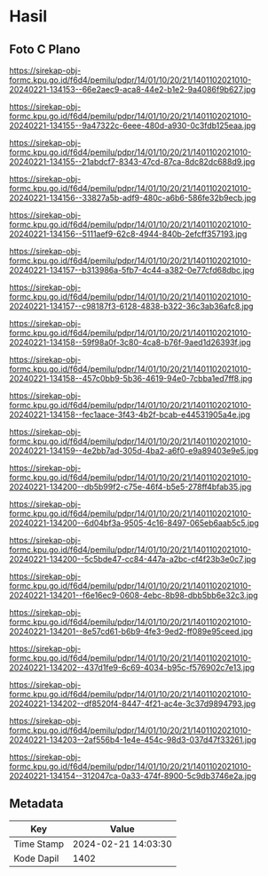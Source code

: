 # Hasil

## Foto C Plano

https://sirekap-obj-formc.kpu.go.id/f6d4/pemilu/pdpr/14/01/10/20/21/1401102021010-20240221-134153--66e2aec9-aca8-44e2-b1e2-9a4086f9b627.jpg

https://sirekap-obj-formc.kpu.go.id/f6d4/pemilu/pdpr/14/01/10/20/21/1401102021010-20240221-134155--9a47322c-6eee-480d-a930-0c3fdb125eaa.jpg

https://sirekap-obj-formc.kpu.go.id/f6d4/pemilu/pdpr/14/01/10/20/21/1401102021010-20240221-134155--21abdcf7-8343-47cd-87ca-8dc82dc688d9.jpg

https://sirekap-obj-formc.kpu.go.id/f6d4/pemilu/pdpr/14/01/10/20/21/1401102021010-20240221-134156--33827a5b-adf9-480c-a6b6-586fe32b9ecb.jpg

https://sirekap-obj-formc.kpu.go.id/f6d4/pemilu/pdpr/14/01/10/20/21/1401102021010-20240221-134156--5111aef9-62c8-4944-840b-2efcff357193.jpg

https://sirekap-obj-formc.kpu.go.id/f6d4/pemilu/pdpr/14/01/10/20/21/1401102021010-20240221-134157--b313986a-5fb7-4c44-a382-0e77cfd68dbc.jpg

https://sirekap-obj-formc.kpu.go.id/f6d4/pemilu/pdpr/14/01/10/20/21/1401102021010-20240221-134157--c98187f3-6128-4838-b322-36c3ab36afc8.jpg

https://sirekap-obj-formc.kpu.go.id/f6d4/pemilu/pdpr/14/01/10/20/21/1401102021010-20240221-134158--59f98a0f-3c80-4ca8-b76f-9aed1d26393f.jpg

https://sirekap-obj-formc.kpu.go.id/f6d4/pemilu/pdpr/14/01/10/20/21/1401102021010-20240221-134158--457c0bb9-5b36-4619-94e0-7cbba1ed7ff8.jpg

https://sirekap-obj-formc.kpu.go.id/f6d4/pemilu/pdpr/14/01/10/20/21/1401102021010-20240221-134158--fec1aace-3f43-4b2f-bcab-e44531905a4e.jpg

https://sirekap-obj-formc.kpu.go.id/f6d4/pemilu/pdpr/14/01/10/20/21/1401102021010-20240221-134159--4e2bb7ad-305d-4ba2-a6f0-e9a89403e9e5.jpg

https://sirekap-obj-formc.kpu.go.id/f6d4/pemilu/pdpr/14/01/10/20/21/1401102021010-20240221-134200--db5b99f2-c75e-46f4-b5e5-278ff4bfab35.jpg

https://sirekap-obj-formc.kpu.go.id/f6d4/pemilu/pdpr/14/01/10/20/21/1401102021010-20240221-134200--6d04bf3a-9505-4c16-8497-065eb6aab5c5.jpg

https://sirekap-obj-formc.kpu.go.id/f6d4/pemilu/pdpr/14/01/10/20/21/1401102021010-20240221-134200--5c5bde47-cc84-447a-a2bc-cf4f23b3e0c7.jpg

https://sirekap-obj-formc.kpu.go.id/f6d4/pemilu/pdpr/14/01/10/20/21/1401102021010-20240221-134201--f6e16ec9-0608-4ebc-8b98-dbb5bb6e32c3.jpg

https://sirekap-obj-formc.kpu.go.id/f6d4/pemilu/pdpr/14/01/10/20/21/1401102021010-20240221-134201--8e57cd61-b6b9-4fe3-9ed2-ff089e95ceed.jpg

https://sirekap-obj-formc.kpu.go.id/f6d4/pemilu/pdpr/14/01/10/20/21/1401102021010-20240221-134202--437d1fe9-6c69-4034-b95c-f576902c7e13.jpg

https://sirekap-obj-formc.kpu.go.id/f6d4/pemilu/pdpr/14/01/10/20/21/1401102021010-20240221-134202--df8520f4-8447-4f21-ac4e-3c37d9894793.jpg

https://sirekap-obj-formc.kpu.go.id/f6d4/pemilu/pdpr/14/01/10/20/21/1401102021010-20240221-134203--2af556b4-1e4e-454c-98d3-037d47f33261.jpg

https://sirekap-obj-formc.kpu.go.id/f6d4/pemilu/pdpr/14/01/10/20/21/1401102021010-20240221-134154--312047ca-0a33-474f-8900-5c9db3746e2a.jpg


## Metadata

| Key        | Value               |
| ---------- | ------------------- |
| Time Stamp | 2024-02-21 14:03:30 |
| Kode Dapil | 1402                |



